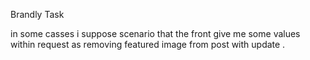 Brandly Task

in some casses i suppose scenario that the front give me some values within request as removing featured image from post with update 
. 
